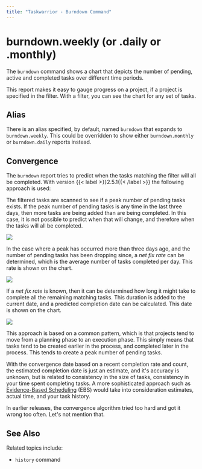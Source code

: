 ```yaml
---
title: "Taskwarrior - Burndown Command"
---
```


# burndown.weekly (or .daily or .monthly)

The `burndown` command shows a chart that depicts the number of pending, active and completed tasks over different time periods.

This report makes it easy to gauge progress on a project, if a project is specified in the filter.
With a filter, you can see the chart for any set of tasks.

## Alias

There is an alias specified, by default, named `burndown` that expands to `burndown.weekly`.
This could be overridden to show either `burndown.monthly` or `burndown.daily` reports instead.

## Convergence

The `burndown` report tries to predict when the tasks matching the filter will all be completed.
With version {{< label >}}2.5.1{{< /label >}} the following approach is used:

The filtered tasks are scanned to see if a peak number of pending tasks exists.
If the peak number of pending tasks is any time in the last three days, then more tasks are being added than are being completed.
In this case, it is not possible to predict when that will change, and therefore when the tasks will all be completed.

![](/images/nofixrate.png)

In the case where a peak has occurred more than three days ago, and the number of pending tasks has been dropping since, a *net fix rate* can be determined, which is the average number of tasks completed per day.
This rate is shown on the chart.

![](/images/fixrate.png)

If a *net fix rate* is known, then it can be determined how long it might take to complete all the remaining matching tasks.
This duration is added to the current date, and a predicted completion date can be calculated.
This date is shown on the chart.

![](/images/completion.png)

This approach is based on a common pattern, which is that projects tend to move from a planning phase to an execution phase.
This simply means that tasks tend to be created earlier in the process, and completed later in the process.
This tends to create a peak number of pending tasks.

With the convergence date based on a recent completion rate and count, the estimated completion date is just an estimate, and it\'s accuracy is unknown, but is related to consistency in the size of tasks, consistency in your time spent completing tasks.
A more sophisticated approach such as [Evidence-Based Scheduling](https://www.joelonsoftware.com/2007/10/26/evidence-based-scheduling/) (EBS) would take into consideration estimates, actual time, and your task history.

In earlier releases, the convergence algorithm tried too hard and got it wrong too often.
Let\'s not mention that.

## See Also

Related topics include:

- `history` command
